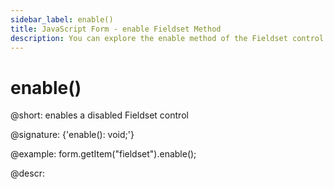 ```yaml
---
sidebar_label: enable()
title: JavaScript Form - enable Fieldset Method 
description: You can explore the enable method of the Fieldset control of Form in the documentation of the DHTMLX JavaScript UI library. Browse developer guides and API reference, try out code examples and live demos, and download a free 30-day evaluation version of DHTMLX Suite.
---
```


# enable()

@short: enables a disabled Fieldset control

@signature: {'enable(): void;'}

@example:
form.getItem("fieldset").enable();

@descr: